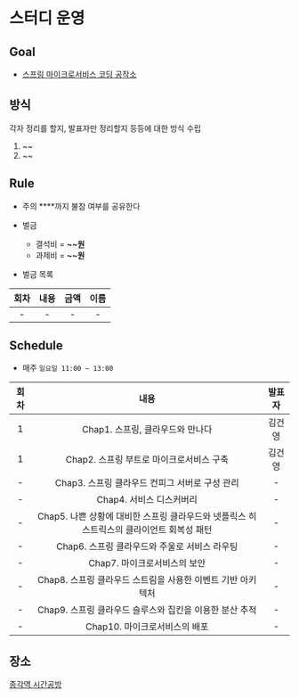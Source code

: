 # 스터디 운영

## Goal
* [스프링 마이크로서비스 코딩 공작소](http://www.yes24.com/Product/Goods/67473377?Acode=101)

## 방식

각자 정리를 할지, 발표자만 정리할지 등등에 대한 방식 수립

1. ~~
2. ~~

## Rule
- 주의 ****까지 불참 여부를 공유한다
- 벌금
    - 결석비 = **~~원**
    - 과제비 = **~~원**
    
- 벌금 목록  
  
|회차|내용|금액|이름|  
| :---: | :---: | :---: | :---: |  
|-|- |- | -|  

## Schedule
- 매주 `일요일 11:00 ~ 13:00`  

|회차|내용|발표자|  
| :---: | :---: | :---: |  
|1| Chap1. 스프링, 클라우드와 만나다 | 김건영 |
|1| Chap2. 스프링 부트로 마이크로서비스 구축 | 김건영 |
| - | Chap3. 스프링 클라우드 컨피그 서버로 구성 관리 | - | 
| - | Chap4. 서비스 디스커버리 | - | 
| - | Chap5. 나쁜 상황에 대비한 스프링 클라우드와 넷플릭스 히스트릭스의 클라이언트 회복성 패턴 | - | 
| - | Chap6. 스프링 클라우드와 주울로 서비스 라우팅 | - | 
| - | Chap7. 마이크로서비스의 보안  | - | 
| - | Chap8. 스프링 클라우드 스트림을 사용한 이벤트 기반 아키텍처 | - | 
| - | Chap9. 스프링 클라우드 슬루스와 집킨을 이용한 분산 추적 | - | 
| - | Chap10. 마이크로서비스의 배포 | - | 


## 장소
[종각역 시간공방](https://map.naver.com/local/siteview.nhn?code=377497269)



